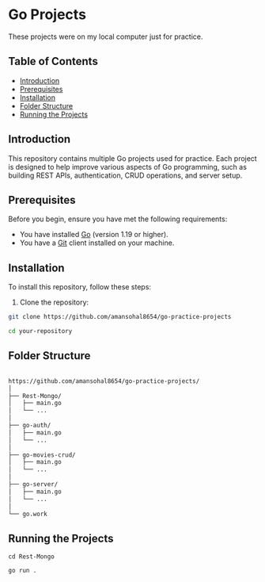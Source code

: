 # Go Projects

These projects were on my local computer just for practice.

## Table of Contents

- [Introduction](#introduction)
- [Prerequisites](#prerequisites)
- [Installation](#installation)
- [Folder Structure](#folder-structure)
- [Running the Projects](#running-the-projects)

## Introduction

This repository contains multiple Go projects used for practice. Each project is designed to help improve various aspects of Go programming, such as building REST APIs, authentication, CRUD operations, and server setup.

## Prerequisites

Before you begin, ensure you have met the following requirements:
- You have installed [Go](https://golang.org/doc/install) (version 1.19 or higher).
- You have a [Git](https://git-scm.com/book/en/v2/Getting-Started-Installing-Git) client installed on your machine.

## Installation

To install this repository, follow these steps:

1. Clone the repository:

```bash
git clone https://github.com/amansohal8654/go-practice-projects

cd your-repository
```


## Folder Structure

```bash

https://github.com/amansohal8654/go-practice-projects/
│
├── Rest-Mongo/
│   ├── main.go
│   └── ...
│
├── go-auth/
│   ├── main.go
│   └── ...
│
├── go-movies-crud/
│   ├── main.go
│   └── ...
│
├── go-server/
│   ├── main.go
│   └── ...
│
└── go.work

```
## Running the Projects 

```
cd Rest-Mongo

go run .

```